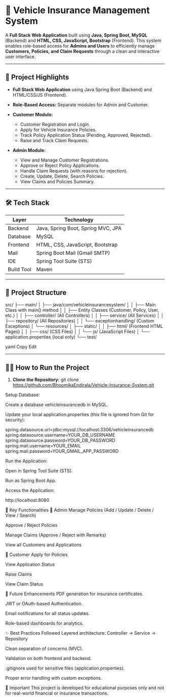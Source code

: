 # 🚗 Vehicle Insurance Management System

A **Full Stack Web Application** built using **Java, Spring Boot, MySQL** (Backend) and **HTML, CSS, JavaScript, Bootstrap** (Frontend). This system enables role-based access for **Admins and Users** to efficiently manage **Customers, Policies, and Claim Requests** through a clean and interactive user interface.

---

## 📌 Project Highlights

- **Full Stack Web Application** using Java Spring Boot (Backend) and HTML/CSS/JS (Frontend).
- **Role-Based Access:** Separate modules for Admin and Customer.
- **Customer Module:**
  - Customer Registration and Login.
  - Apply for Vehicle Insurance Policies.
  - Track Policy Application Status (Pending, Approved, Rejected).
  - Raise and Track Claim Requests.
  
- **Admin Module:**
  - View and Manage Customer Registrations.
  - Approve or Reject Policy Applications.
  - Handle Claim Requests (with reasons for rejection).
  - Create, Update, Delete, Search Policies.
  - View Claims and Policies Summary.

---

## 🛠️ Tech Stack

| Layer     | Technology               |
|-----------|---------------------------|
| Backend   | Java, Spring Boot, Spring MVC, JPA |
| Database  | MySQL                     |
| Frontend  | HTML, CSS, JavaScript, Bootstrap |
| Mail      | Spring Boot Mail (Gmail SMTP) |
| IDE       | Spring Tool Suite (STS)    |
| Build Tool| Maven                     |

---

## 📂 Project Structure

src/
├── main/
│ ├── java/com/vehicleinsurancesystem/
│ │ ├── Main Class with main() method
│ │ ├── Entity Classes (Customer, Policy, User, etc.)
│ │ ├── controller/ (All Controllers)
│ │ ├── service/ (All Services)
│ │ ├── repository/ (All Repositories)
│ │ └── exceptionhandling/ (Custom Exceptions)
│ └── resources/
│ ├── static/
│ │ ├── html/ (Frontend HTML Pages)
│ │ ├── css/ (CSS Files)
│ │ └── js/ (JavaScript Files)
│ └── application.properties (local only)
└── test/

yaml
Copy
Edit

---

## 🧑‍💻 How to Run the Project

1. **Clone the Repository:**
git clone https://github.com/BhoomikaEndirala/Vehicle-Insurance-System.git

Setup Database:

Create a database vehicleinsurancedb in MySQL.

Update your local application.properties (this file is ignored from Git for security):

spring.datasource.url=jdbc:mysql://localhost:3306/vehicleinsurancedb
spring.datasource.username=YOUR_DB_USERNAME
spring.datasource.password=YOUR_DB_PASSWORD
spring.mail.username=YOUR_EMAIL
spring.mail.password=YOUR_GMAIL_APP_PASSWORD

Run the Application:

Open in Spring Tool Suite (STS).

Run as Spring Boot App.

Access the Application:

http://localhost:8080

🎯 Key Functionalities
🔑 Admin
Manage Policies (Add / Update / Delete / View / Search)

Approve / Reject Policies

Manage Claims (Approve / Reject with Remarks)

View all Customers and Applications

👤 Customer
Apply for Policies

View Application Status

Raise Claims

View Claim Status

🔮 Future Enhancements
PDF generation for insurance certificates.

JWT or OAuth-based Authentication.

Email notifications for all status updates.

Role-based dashboards for analytics.

✨ Best Practices Followed
Layered architecture: Controller → Service → Repository

Clean separation of concerns (MVC).

Validation on both frontend and backend.

.gitignore used for sensitive files (application.properties).

Proper error handling with custom exceptions.

🛑 Important
This project is developed for educational purposes only and not for real-world financial or insurance transactions.

